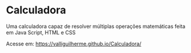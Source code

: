 # Calculadora
Uma calculadora capaz de resolver múltiplas operações matemáticas feita em Java Script, HTML e CSS

Acesse em: https://valliguilherme.github.io/Calculadora/
